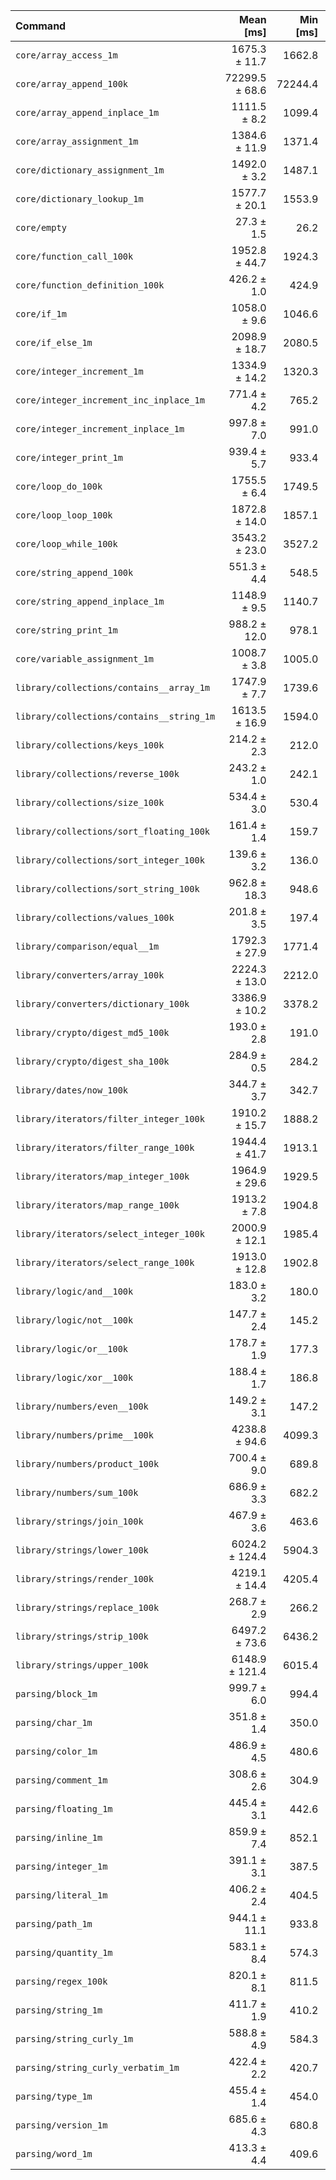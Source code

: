 | Command | Mean [ms] | Min [ms] | Max [ms] |
|:---|---:|---:|---:|
| `core/array_access_1m` | 1675.3 ± 11.7 | 1662.8 | 1690.3 | 61.41 ± 3.33 |
| `core/array_append_100k` | 72299.5 ± 68.6 | 72244.4 | 72387.9 | 2650.02 ± 142.39 |
| `core/array_append_inplace_1m` | 1111.5 ± 8.2 | 1099.4 | 1117.8 | 40.74 ± 2.21 |
| `core/array_assignment_1m` | 1384.6 ± 11.9 | 1371.4 | 1398.1 | 50.75 ± 2.76 |
| `core/dictionary_assignment_1m` | 1492.0 ± 3.2 | 1487.1 | 1494.0 | 54.69 ± 2.94 |
| `core/dictionary_lookup_1m` | 1577.7 ± 20.1 | 1553.9 | 1602.2 | 57.83 ± 3.19 |
| `core/empty` | 27.3 ± 1.5 | 26.2 | 29.4 |
| `core/function_call_100k` | 1952.8 ± 44.7 | 1924.3 | 2019.4 | 71.58 ± 4.18 |
| `core/function_definition_100k` | 426.2 ± 1.0 | 424.9 | 427.2 | 15.62 ± 0.84 |
| `core/if_1m` | 1058.0 ± 9.6 | 1046.6 | 1070.1 | 38.78 ± 2.11 |
| `core/if_else_1m` | 2098.9 ± 18.7 | 2080.5 | 2121.3 | 76.93 ± 4.19 |
| `core/integer_increment_1m` | 1334.9 ± 14.2 | 1320.3 | 1353.0 | 48.93 ± 2.68 |
| `core/integer_increment_inc_inplace_1m` | 771.4 ± 4.2 | 765.2 | 774.5 | 28.27 ± 1.53 |
| `core/integer_increment_inplace_1m` | 997.8 ± 7.0 | 991.0 | 1007.2 | 36.57 ± 1.98 |
| `core/integer_print_1m` | 939.4 ± 5.7 | 933.4 | 946.8 | 34.43 ± 1.86 |
| `core/loop_do_100k` | 1755.5 ± 6.4 | 1749.5 | 1764.5 | 64.34 ± 3.46 |
| `core/loop_loop_100k` | 1872.8 ± 14.0 | 1857.1 | 1890.7 | 68.64 ± 3.72 |
| `core/loop_while_100k` | 3543.2 ± 23.0 | 3527.2 | 3576.9 | 129.87 ± 7.03 |
| `core/string_append_100k` | 551.3 ± 4.4 | 548.5 | 557.9 | 20.21 ± 1.10 |
| `core/string_append_inplace_1m` | 1148.9 ± 9.5 | 1140.7 | 1162.4 | 42.11 ± 2.29 |
| `core/string_print_1m` | 988.2 ± 12.0 | 978.1 | 1005.0 | 36.22 ± 2.00 |
| `core/variable_assignment_1m` | 1008.7 ± 3.8 | 1005.0 | 1011.9 | 36.97 ± 1.99 |
| `library/collections/contains__array_1m` | 1747.9 ± 7.7 | 1739.6 | 1758.2 | 64.07 ± 3.45 |
| `library/collections/contains__string_1m` | 1613.5 ± 16.9 | 1594.0 | 1629.3 | 59.14 ± 3.24 |
| `library/collections/keys_100k` | 214.2 ± 2.3 | 212.0 | 217.4 | 7.85 ± 0.43 |
| `library/collections/reverse_100k` | 243.2 ± 1.0 | 242.1 | 244.1 | 8.91 ± 0.48 |
| `library/collections/size_100k` | 534.4 ± 3.0 | 530.4 | 537.5 | 19.59 ± 1.06 |
| `library/collections/sort_floating_100k` | 161.4 ± 1.4 | 159.7 | 163.1 | 5.92 ± 0.32 |
| `library/collections/sort_integer_100k` | 139.6 ± 3.2 | 136.0 | 143.7 | 5.12 ± 0.30 |
| `library/collections/sort_string_100k` | 962.8 ± 18.3 | 948.6 | 988.7 | 35.29 ± 2.01 |
| `library/collections/values_100k` | 201.8 ± 3.5 | 197.4 | 205.8 | 7.40 ± 0.42 |
| `library/comparison/equal__1m` | 1792.3 ± 27.9 | 1771.4 | 1833.5 | 65.69 ± 3.67 |
| `library/converters/array_100k` | 2224.3 ± 13.0 | 2212.0 | 2235.8 | 81.53 ± 4.41 |
| `library/converters/dictionary_100k` | 3386.9 ± 10.2 | 3378.2 | 3399.3 | 124.14 ± 6.68 |
| `library/crypto/digest_md5_100k` | 193.0 ± 2.8 | 191.0 | 197.0 | 7.08 ± 0.39 |
| `library/crypto/digest_sha_100k` | 284.9 ± 0.5 | 284.2 | 285.3 | 10.44 ± 0.56 |
| `library/dates/now_100k` | 344.7 ± 3.7 | 342.7 | 350.4 | 12.64 ± 0.69 |
| `library/iterators/filter_integer_100k` | 1910.2 ± 15.7 | 1888.2 | 1924.3 | 70.02 ± 3.81 |
| `library/iterators/filter_range_100k` | 1944.4 ± 41.7 | 1913.1 | 2005.8 | 71.27 ± 4.12 |
| `library/iterators/map_integer_100k` | 1964.9 ± 29.6 | 1929.5 | 1990.8 | 72.02 ± 4.02 |
| `library/iterators/map_range_100k` | 1913.2 ± 7.8 | 1904.8 | 1923.5 | 70.12 ± 3.78 |
| `library/iterators/select_integer_100k` | 2000.9 ± 12.1 | 1985.4 | 2014.5 | 73.34 ± 3.96 |
| `library/iterators/select_range_100k` | 1913.0 ± 12.8 | 1902.8 | 1931.7 | 70.12 ± 3.80 |
| `library/logic/and__100k` | 183.0 ± 3.2 | 180.0 | 186.9 | 6.71 ± 0.38 |
| `library/logic/not__100k` | 147.7 ± 2.4 | 145.2 | 150.9 | 5.41 ± 0.30 |
| `library/logic/or__100k` | 178.7 ± 1.9 | 177.3 | 181.4 | 6.55 ± 0.36 |
| `library/logic/xor__100k` | 188.4 ± 1.7 | 186.8 | 190.8 | 6.90 ± 0.38 |
| `library/numbers/even__100k` | 149.2 ± 3.1 | 147.2 | 153.8 | 5.47 ± 0.31 |
| `library/numbers/prime__100k` | 4238.8 ± 94.6 | 4099.3 | 4307.3 | 155.37 ± 9.04 |
| `library/numbers/product_100k` | 700.4 ± 9.0 | 689.8 | 708.6 | 25.67 ± 1.42 |
| `library/numbers/sum_100k` | 686.9 ± 3.3 | 682.2 | 689.3 | 25.18 ± 1.36 |
| `library/strings/join_100k` | 467.9 ± 3.6 | 463.6 | 472.4 | 17.15 ± 0.93 |
| `library/strings/lower_100k` | 6024.2 ± 124.4 | 5904.3 | 6149.4 | 220.81 ± 12.71 |
| `library/strings/render_100k` | 4219.1 ± 14.4 | 4205.4 | 4232.3 | 154.64 ± 8.32 |
| `library/strings/replace_100k` | 268.7 ± 2.9 | 266.2 | 273.0 | 9.85 ± 0.54 |
| `library/strings/strip_100k` | 6497.2 ± 73.6 | 6436.2 | 6593.8 | 238.14 ± 13.08 |
| `library/strings/upper_100k` | 6148.9 ± 121.4 | 6015.4 | 6262.4 | 225.38 ± 12.90 |
| `parsing/block_1m` | 999.7 ± 6.0 | 994.4 | 1008.1 | 36.64 ± 1.98 |
| `parsing/char_1m` | 351.8 ± 1.4 | 350.0 | 353.2 | 12.90 ± 0.69 |
| `parsing/color_1m` | 486.9 ± 4.5 | 480.6 | 491.0 | 17.85 ± 0.97 |
| `parsing/comment_1m` | 308.6 ± 2.6 | 304.9 | 310.9 | 11.31 ± 0.61 |
| `parsing/floating_1m` | 445.4 ± 3.1 | 442.6 | 449.8 | 16.32 ± 0.88 |
| `parsing/inline_1m` | 859.9 ± 7.4 | 852.1 | 869.8 | 31.52 ± 1.72 |
| `parsing/integer_1m` | 391.1 ± 3.1 | 387.5 | 394.8 | 14.34 ± 0.78 |
| `parsing/literal_1m` | 406.2 ± 2.4 | 404.5 | 409.5 | 14.89 ± 0.80 |
| `parsing/path_1m` | 944.1 ± 11.1 | 933.8 | 959.6 | 34.60 ± 1.90 |
| `parsing/quantity_1m` | 583.1 ± 8.4 | 574.3 | 593.6 | 21.37 ± 1.19 |
| `parsing/regex_100k` | 820.1 ± 8.1 | 811.5 | 831.1 | 30.06 ± 1.64 |
| `parsing/string_1m` | 411.7 ± 1.9 | 410.2 | 414.4 | 15.09 ± 0.81 |
| `parsing/string_curly_1m` | 588.8 ± 4.9 | 584.3 | 594.6 | 21.58 ± 1.17 |
| `parsing/string_curly_verbatim_1m` | 422.4 ± 2.2 | 420.7 | 425.7 | 15.48 ± 0.84 |
| `parsing/type_1m` | 455.4 ± 1.4 | 454.0 | 457.2 | 16.69 ± 0.90 |
| `parsing/version_1m` | 685.6 ± 4.3 | 680.8 | 691.1 | 25.13 ± 1.36 |
| `parsing/word_1m` | 413.3 ± 4.4 | 409.6 | 419.1 | 15.15 ± 0.83 |
